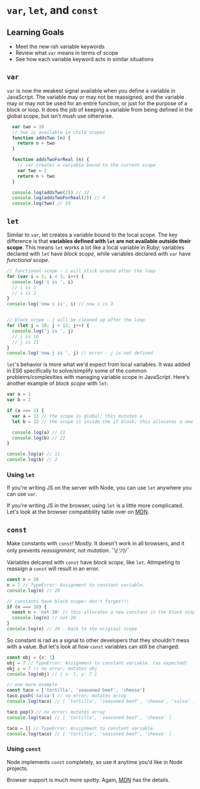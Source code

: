 # `var`, `let`, and `const`
## Learning Goals
- Meet the new-ish variable keywords
- Review what `var` means in terms of scope
- See how each variable keyword acts in similar situations

## `var`
`var` is now the weakest signal available when you define a variable in JavaScript. The variable may or may not be reassigned, and the variable may or may not be used for an entire function, or just for the purpose of a block or loop. It does the job of keeping a variable from being defined in the global scope, but isn't mush use otherwise.

```javascript
  var two = 10
  // two is available in child scopes
  function addsTwo (n) {
    return n + two
  }

  function addsTwoForReal (n) {
    // var creates a variable bound to the current scope
    var two = 2
    return n + two
  }

  console.log(addsTwo(2)) // 12
  console.log(addsTwoForReal(2)) // 4
  console.log(two) // 10
```

## `let`
Similar to `var`, let creates a variable bound to the local scope. The key difference is that __variables defined with `let` are not available outside their scope__. This means `let` works a lot like a local variable in Ruby; variables declared with `let` have _block scope_, while variables declared with `var` have _functional scope_.

```javascript
// functional scope - i will stick around after the loop
for (var i = 1; i < 3; i++) {
  console.log('i is ', i)
  // i is 1
  // i is 2
}
console.log('now i is', i) // now i is 3


// block scope - j will be cleaned up after the loop
for (let j = 10; j < 12; j++) {
  console.log('j is ', j)
  // j is 10
  // j is 11
}
console.log('now j is ', j) // error - j is not defined
```

`let`'s behavior is more what we'd expect from local variables. It was added in ES6 specifically to solve/simplify some of the common problems/complexities with managing variable scope in JavaScript. Here's another example of _block scope_ with `let`:

```javascript
var a = 1
var b = 2

if (a === 1) {
  var a = 11 // the scope is global; this mutates a
  let b = 22 // the scope is inside the if block; this allocates a new variable

  console.log(a) // 11
  console.log(b) // 22
} 

console.log(a) // 11
console.log(b) // 2
```

### Using `let`
If you're writing JS on the server with Node, you can use `let` anywhere you can use `var`.

If you're writing JS in the browser, using `let` is a little more complicated. Let's look at the browser compatibility table over on [MDN](https://developer.mozilla.org/en-US/docs/Web/JavaScript/Reference/Statements/let#Browser_compatibility).

## `const`
Make constants with `const`! Mostly. It doesn't work in all browsers, and it only prevents _reassignment_, not _mutation_. ¯\\_(ツ)_/¯

Variables delcared with `const` have _block scope_, like `let`. Attmpeting to reassign a `const` will result in an error.

```javascript
const n = 20
n = 7 // TypeError: Assignment to constant variable.
console.log(n) // 20

// constants have block scope! don't forget!!!
if (n === 20) {
  const n = 'not 20' // this allocates a new constant in the block scope of `if`
  console.log(n) // not 20
}
console.log(n) // 20 - back to the original scope
```

So constant is rad as a signal to other developers that they shouldn't mess with a value. But let's look at how `const` variables can still be changed:

```javascript
const obj = {x: 1}
obj = 7 // TypeError: Assignment to constant variable. (as expected)
obj.y = 7 // no error; mutates obj
console.log(obj) // { x: 1, y: 7 } 

// one more example
const taco = ['tortilla', 'seasoned beef', 'cheese']
taco.push('salsa') // no error; mutates array
console.log(taco) // [ 'tortilla', 'seasoned beef', 'cheese', 'salsa' ]

taco.pop() // no error; mutates array
console.log(taco) // [ 'tortilla', 'seasoned beef', 'cheese' ]

taco = [] // TypeError: Assignment to constant variable.
console.log(taco) // [ 'tortilla', 'seasoned beef', 'cheese' ]
```

### Using `const`
Node implements `const` completely, so use it anytime you'd like in Node projects.

Browser support is much more spotty. Again, [MDN](https://developer.mozilla.org/en-US/docs/Web/JavaScript/Reference/Statements/const#Browser_compatibility) has the details.
